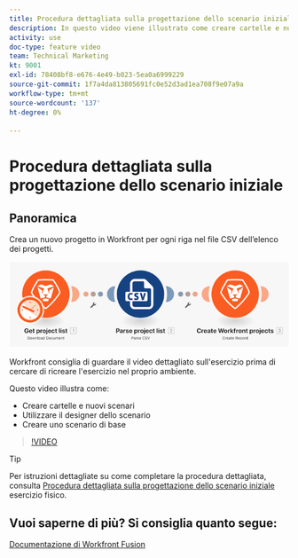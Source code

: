 ```yaml
---
title: Procedura dettagliata sulla progettazione dello scenario iniziale
description: In questo video viene illustrato come creare cartelle e nuovi scenari, utilizzare la finestra di progettazione degli scenari e creare uno scenario di base in [!DNL Adobe Workfront Fusion].
activity: use
doc-type: feature video
team: Technical Marketing
kt: 9001
exl-id: 78408bf8-e676-4e49-b023-5ea0a6999229
source-git-commit: 1f7a4da813805691fc0e52d3ad1ea708f9e07a9a
workflow-type: tm+mt
source-wordcount: '137'
ht-degree: 0%

---
```


# Procedura dettagliata sulla progettazione dello scenario iniziale

## Panoramica

Crea un nuovo progetto in Workfront per ogni riga nel file CSV dell’elenco dei progetti.

![Immagine dello scenario di fusione](assets/understand-the-basics-1.png)

Workfront consiglia di guardare il video dettagliato sull&#39;esercizio prima di cercare di ricreare l&#39;esercizio nel proprio ambiente.

Questo video illustra come:

* Creare cartelle e nuovi scenari
* Utilizzare il designer dello scenario
* Creare uno scenario di base

>[!VIDEO](https://video.tv.adobe.com/v/335261/?quality=12)

>[!TIP]
>
>Per istruzioni dettagliate su come completare la procedura dettagliata, consulta [Procedura dettagliata sulla progettazione dello scenario iniziale](https://experienceleague.adobe.com/docs/workfront-learn/tutorials-workfront/fusion/exercises/initial-scenario-design.html?lang=en) esercizio fisico.



## Vuoi saperne di più? Si consiglia quanto segue:

[Documentazione di Workfront Fusion](https://experienceleague.adobe.com/docs/workfront/using/adobe-workfront-fusion/workfront-fusion-2.html?lang=en)
